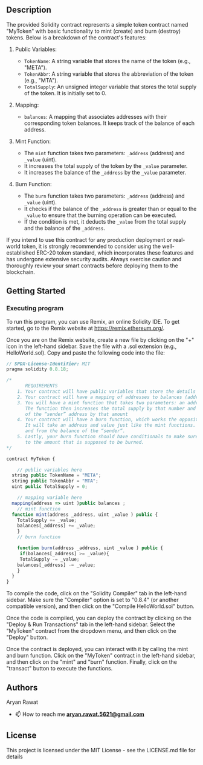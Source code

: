 ## Description
The provided Solidity contract represents a simple token contract named "MyToken" with basic functionality to mint (create) and burn (destroy) tokens. Below is a breakdown of the contract's features:

1. Public Variables:
   - `TokenName`: A string variable that stores the name of the token (e.g., "META").
   - `TokenAbbr`: A string variable that stores the abbreviation of the token (e.g., "MTA").
   - `TotalSupply`: An unsigned integer variable that stores the total supply of the token. It is initially set to 0.

2. Mapping:
   - `balances`: A mapping that associates addresses with their corresponding token balances. It keeps track of the balance of each address.

3. Mint Function:
   - The `mint` function takes two parameters: `_address` (address) and `_value` (uint).
   - It increases the total supply of the token by the `_value` parameter.
   - It increases the balance of the `_address` by the `_value` parameter.

4. Burn Function:
   - The `burn` function takes two parameters: `_address` (address) and `_value` (uint).
   - It checks if the balance of the `_address` is greater than or equal to the `_value` to ensure that the burning operation can be executed.
   - If the condition is met, it deducts the `_value` from the total supply and the balance of the `_address`.


If you intend to use this contract for any production deployment or real-world token, it is strongly recommended to consider using the well-established ERC-20 token standard, which incorporates these features and has undergone extensive security audits. Always exercise caution and thoroughly review your smart contracts before deploying them to the blockchain.

## Getting Started

### Executing program

To run this program, you can use Remix, an online Solidity IDE. To get started, go to the Remix website at https://remix.ethereum.org/.

Once you are on the Remix website, create a new file by clicking on the "+" icon in the left-hand sidebar. Save the file with a .sol extension (e.g., HelloWorld.sol). Copy and paste the following code into the file:

```javascript
// SPDX-License-Identifier: MIT
pragma solidity 0.8.18;

/*
       REQUIREMENTS
    1. Your contract will have public variables that store the details about your coin (Token Name, Token Abbrv., Total Supply)
    2. Your contract will have a mapping of addresses to balances (address => uint)
    3. You will have a mint function that takes two parameters: an address and a value. 
       The function then increases the total supply by that number and increases the balance 
       of the “sender” address by that amount
    4. Your contract will have a burn function, which works the opposite of the mint function, as it will destroy tokens. 
       It will take an address and value just like the mint functions. It will then deduct the value from the total supply 
       and from the balance of the “sender”.
    5. Lastly, your burn function should have conditionals to make sure the balance of "sender" is greater than or equal 
       to the amount that is supposed to be burned.
*/

contract MyToken {

    // public variables here
  string public TokenName = "META";
  string public TokenAbbr = "MTA";
  uint public TotalSupply = 0;

    // mapping variable here
  mapping(address => uint )public balances ;
    // mint function
  function mint(address _address, uint _value ) public {
    TotalSupply += _value;
    balances[_address] += _value;
    }
    // burn function

    function burn(address _address, uint _value ) public {
     if(balances[_address] >= _value){   
     TotalSupply -= _value;
    balances[_address] -= _value;
    }
  }
}

```

To compile the code, click on the "Solidity Compiler" tab in the left-hand sidebar. Make sure the "Compiler" option is set to "0.8.4" (or another compatible version), and then click on the "Compile HelloWorld.sol" button.

Once the code is compiled, you can deploy the contract by clicking on the "Deploy & Run Transactions" tab in the left-hand sidebar. Select the "MyToken" contract from the dropdown menu, and then click on the "Deploy" button.

Once the contract is deployed, you can interact with it by calling the mint and burn function. Click on the "MyToken" contract in the left-hand sidebar, and then click on the "mint" and "burn" function. Finally, click on the "transact" button to execute the functions.

## Authors

Aryan Rawat 
- 📫 How to reach me **aryan.rawat.5621@gmail.com**

## License

This project is licensed under the MIT License - see the LICENSE.md file for details
